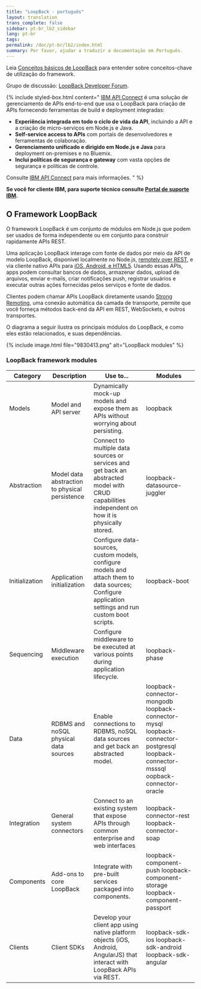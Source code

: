 ```yaml
---
title: "LoopBack - português"
layout: translation
trans_complete: false
sidebar: pt-br_lb2_sidebar
lang: pt-br
tags:
permalink: /doc/pt-br/lb2/index.html
summary: Por favor, ajudar a traduzir a documentação em Português.
---
```

Leia [Conceitos básicos de LoopBack](/doc/{{page.lang}}/lb2/LoopBack-core-concepts.html) para entender sobre conceitos-chave de utilização do framework.

Grupo de discussão: [LoopBack Developer Forum](https://groups.google.com/forum/#!forum/loopbackjs).

{% include styled-box.html
content="
[IBM API Connect](https://developer.ibm.com/apiconnect/) é uma solução de gerenciamento de APIs end-to-end que usa o LoopBack para criação de APIs fornecendo ferramentas de build e deployment integradas:

- **Experiência integrada em todo o ciclo de vida da API**, incluindo a API e a criação de micro-serviços em Node.js e Java.
- **Self-service access to APIs** com portais de desenvolvedores e ferramentas de colaboração.
- **Gerenciamento unificado e dirigido em Node.js e Java** para deployment on-premises e no Bluemix.
- **Inclui políticas de segurança e gateway** com vasta opções de segurança e políticas de controle.

Consulte [IBM API Connect](https://developer.ibm.com/apiconnect/) para mais informações.
" %}

**Se você for cliente IBM, para suporte técnico consulte [Portal de suporte IBM](http://www-01.ibm.com/support/docview.wss?uid=swg21593214).**

## O Framework LoopBack

O framework LoopBack é um conjunto de módulos em Node.js que podem ser usados de forma independente ou em conjunto para construir rapidamente APIs REST.

Uma aplicação LoopBack interage com fonte de dados por meio da API de modelo LoopBack, disponível localmente no Node.js, [remotely over REST](/doc/{{page.lang}}/lb2/Built-in-models-REST-API), e via cliente nativo APIs para [iOS, Android, e HTML5](/doc/{{page.lang}}/lb2/Client-SDKs). Usando essas APIs, apps podem consultar bancos de dados, armazenar dados, upload de arquivos, enviar e-mails, criar notificações push, registrar usuários e executar outras ações fornecidas pelos serviços e fonte de dados.

Clientes podem chamar APIs LoopBack diretamente usando [Strong Remoting](/doc/{{page.lang}}/lb2/Strong-Remoting.html), uma conexão automática da camada de transporte, permite que você forneça métodos back-end da API em REST, WebSockets, e outros transportes.

O diagrama a seguir ilustra os principais módulos do LoopBack, e como eles estão relacionados, e suas dependências.

{% include image.html file="9830413.png" alt="LoopBack modules" %}

### LoopBack framework modules

|  Category  |  Description |  Use to... |  Modules
|  ------------- |  ------------- |  -------------- |  --------------|  
| Models | Model and API server| Dynamically mock-up models and expose them as APIs without worrying about persisting. | loopback |
| Abstraction | Model data abstraction to physical persistence| Connect to multiple data sources or services and get back an abstracted model with CRUD capabilities independent on how it is physically stored. |  loopback-datasource-juggler |
| Initialization | Application initialization | Configure data-sources, custom models, configure models and attach them to data sources; Configure application settings and run custom boot scripts. | loopback-boot |
| Sequencing | Middleware execution | Configure middleware to be executed at various points during application lifecycle. | loopback-phase |
| Data | RDBMS and noSQL physical data sources | Enable connections to RDBMS, noSQL data sources and get back an abstracted model. | loopback-connector-mongodb loopback-connector-mysql   loopback-connector-postgresql loopback-connector-msssql oopback-connector-oracle |
| Integration | General system connectors | Connect to an existing system that expose APIs through common enterprise and web interfaces |  loopback-connector-rest   loopback-connector-soap   |
| Components | Add-ons to core LoopBack | Integrate with pre-built services packaged into components. | loopback-component-push loopback-component-storage  loopback-component-passport    |
| Clients | Client SDKs | Develop your client app using native platform objects (iOS, Android, AngularJS) that interact with LoopBack APIs via REST. | loopback-sdk-ios loopback-sdk-android loopback-sdk-angular |
